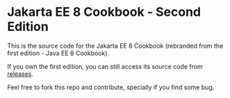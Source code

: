 # Jakarta EE 8 Cookbook - Second Edition


This is the source code for the Jakarta EE 8 Cookbook (rebranded from the first edition - Java EE 8 Cookbook).

If you own the first edition, you can still access its source code from [releases](https://github.com/eldermoraes/javaee8-cookbook/releases).

Feel free to fork this repo and contribute, specially if you find some bug. 

